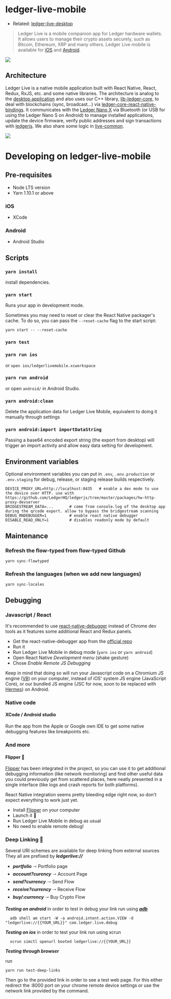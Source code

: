 # ledger-live-mobile

- Related: [ledger-live-desktop](https://github.com/LedgerHQ/ledger-live-desktop)

> Ledger Live is a mobile companion app for Ledger hardware wallets. It allows users to manage their crypto assets securely, such as Bitcoin, Ethereum, XRP and many others. Ledger Live mobile is available for [iOS](https://itunes.apple.com/fr/app/id1361671700) and [Android](https://play.google.com/store/apps/details?id=com.ledger.live).

![](https://user-images.githubusercontent.com/211411/51758554-42edb980-20c6-11e9-89f0-308949a760d6.png)

## Architecture

Ledger Live is a native mobile application built with React Native, React, Redux, RxJS, etc. and some native libraries.
The architecture is analog to the [desktop application](https://github.com/LedgerHQ/ledger-live-desktop) and also uses our C++ library, [lib-ledger-core](https://github.com/LedgerHQ/lib-ledger-core), to deal with blockchains (sync, broadcast...) via [ledger-core-react-native-bindings](https://github.com/LedgerHQ/lib-ledger-core-react-native-bindings).
It communicates with the [Ledger Nano X](https://www.ledger.com/pages/ledger-nano-x) via Bluetooth (or USB for using the Ledger Nano S on Android) to manage installed applications, update the device firmware, verify public addresses and sign transactions with [ledgerjs](https://github.com/LedgerHQ/ledgerjs). We also share some logic in [live-common](https://github.com/LedgerHQ/ledger-live-common).

![](https://user-images.githubusercontent.com/211411/51758555-43865000-20c6-11e9-8ac9-06787ebb49eb.png)

# Developing on ledger-live-mobile

## Pre-requisites

- Node LTS version
- Yarn 1.10.1 or above

### iOS

- XCode

### Android

- Android Studio

## Scripts

### `yarn install`

install dependencies.

### `yarn start`

Runs your app in development mode.

Sometimes you may need to reset or clear the React Native packager's cache. To do so, you can pass the `--reset-cache` flag to the start script:

```
yarn start -- --reset-cache
```

### `yarn test`

### `yarn run ios`

or `open ios/ledgerlivemobile.xcworkspace`

### `yarn run android`

or open `android/` in Android Studio.

### `yarn android:clean`

Delete the application data for Ledger Live Mobile, equivalent to doing it manually through settings

### `yarn android:import importDataString`

Passing a base64 encoded export string (the export from desktop) will trigger an import activity and allow
easy data setting for development.

## Environment variables

Optional environment variables you can put in `.env`, `.env.production` or `.env.staging` for debug, release, or staging release builds respectively.

```
DEVICE_PROXY_URL=http://localhost:8435   # enable a dev mode to use the device over HTTP. use with https://github.com/LedgerHQ/ledgerjs/tree/master/packages/hw-http-proxy-devserver
BRIDGESTREAM_DATA=...       # come from console.log of the desktop app during the qrcode export. allow to bypass the bridgestream scanning
DEBUG_RNDEBUGGER=1          # enable react native debugger
DISABLE_READ_ONLY=1         # disables readonly mode by default
```

## Maintenance

### Refresh the flow-typed from flow-typed Github

```
yarn sync-flowtyped
```

### Refresh the languages (when we add new languages)

```
yarn sync-locales
```

## Debugging

### Javascript / React

It's recommended to use [react-native-debugger](https://github.com/jhen0409/react-native-debugger) instead of Chrome dev tools as it features some additional React and Redux panels.

- Get the react-native-debugger app from the [official repo](https://github.com/jhen0409/react-native-debugger)
- Run it
- Run Ledger Live Mobile in debug mode (`yarn ios` or `yarn android`)
- Open React Native _Development menu_ (shake gesture)
- Chose _Enable Remote JS Debugging_

Keep in mind that doing so will run your Javascript code on a Chromium JS engine ([V8](https://v8.dev/)) on your computer, instead of iOS' system JS engine (JavaScript Core), or our bundled JS engine (JSC for now, soon to be replaced with [Hermes](https://github.com/facebook/hermes)) on Android.

### Native code

#### XCode / Android studio

Run the app from the Apple or Google own IDE to get some native debugging features like breakpoints etc.

### And more

#### Flipper 🐬

[Flipper](https://fbflipper.com/) has been integrated in the project, so you can use it to get additional debugging information (like network monitoring) and find other useful data you could previously get from scattered places, here neatly presented in a single interface (like logs and crash reports for both platforms).

React Native integration seems pretty bleeding edge right now, so don't expect everything to work just yet.

- Install [Flipper](https://fbflipper.com/) on your computer
- Launch it 🚀
- Run Ledger Live Mobile in debug as usual
- No need to enable remote debug!

### Deep Linking 🔗

Several URI schemes are available for deep linking from external sources
They all are prefixed by **_ledgerlive://_**

- **_portfolio_** 🠒 Portfolio page
- **_account?curency_** 🠒 Account Page
- **_send?currency_** 🠒 Send Flow
- **_receive?currency_** 🠒 Receive Flow
- **_buy/:currency_** 🠒 Buy Crypto Flow

**_Testing on android_** in order to test in debug your link run using [**_adb_**](https://developer.android.com/training/app-links/deep-linking#testing-filters)

```
  adb shell am start -W -a android.intent.action.VIEW -d "ledgerlive://{{YOUR_URL}}" com.ledger.live.debug
```

**_Testing on ios_** in order to test your link run using xcrun

```
  xcrun simctl openurl booted ledgerlive://{{YOUR_URL}}
```

**_Testing through browser_**

run

```
yarn run test-deep-links
```

Then go to the provided link in order to see a test web page.
For this either redirect the :8000 port on your chrome remote device settings or use the network link provided by the command.

